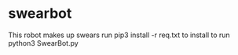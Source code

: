 # swearbot
This robot makes up swears
run pip3 install -r req.txt to install
to run python3 SwearBot.py
